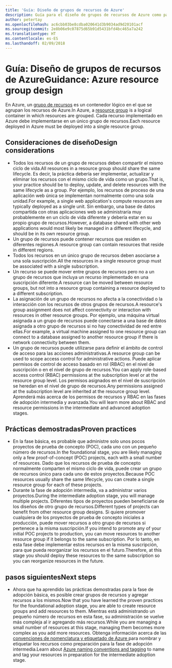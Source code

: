 ```yaml
---
title: 'Guía: Diseño de grupos de recursos de Azure'
description: Guía para el diseño de grupos de recursos de Azure como parte de una estrategia de adopción básica en la nube
author: petertay
ms.openlocfilehash: ac6cbb03be8cdba020641d3b9034ad9d20101acf
ms.sourcegitcommit: 2e8b06e9c07875d65b91d5431bfd4bc465a7a242
ms.translationtype: HT
ms.contentlocale: es-ES
ms.lasthandoff: 02/09/2018
---
```

# <a name="guidance-azure-resource-group-design"></a><span data-ttu-id="3e000-103">Guía: Diseño de grupos de recursos de Azure</span><span class="sxs-lookup"><span data-stu-id="3e000-103">Guidance: Azure resource group design</span></span>

<span data-ttu-id="3e000-104">En Azure, un [grupo de recursos](https://docs.microsoft.com/azure/azure-resource-manager/resource-group-overview#resource-groups) es un contenedor lógico en el que se agrupan los recursos de Azure.</span><span class="sxs-lookup"><span data-stu-id="3e000-104">In Azure, a [resource group](https://docs.microsoft.com/azure/azure-resource-manager/resource-group-overview#resource-groups) is a logical container in which resources are grouped.</span></span> <span data-ttu-id="3e000-105">Cada recurso implementado en Azure debe implementarse en un único grupo de recursos.</span><span class="sxs-lookup"><span data-stu-id="3e000-105">Each resource deployed in Azure must be deployed into a single resource group.</span></span>

## <a name="design-considerations"></a><span data-ttu-id="3e000-106">Consideraciones de diseño</span><span class="sxs-lookup"><span data-stu-id="3e000-106">Design considerations</span></span>

- <span data-ttu-id="3e000-107">Todos los recursos de un grupo de recursos deben compartir el mismo ciclo de vida.</span><span class="sxs-lookup"><span data-stu-id="3e000-107">All resources in a resource group should share the same lifecycle.</span></span> <span data-ttu-id="3e000-108">Es decir, la práctica debería ser implementar, actualizar y eliminar los recursos con el mismo ciclo de vida como un grupo.</span><span class="sxs-lookup"><span data-stu-id="3e000-108">That is, your practice should be to deploy, update, and delete resources with the same lifecycle as a group.</span></span> <span data-ttu-id="3e000-109">Por ejemplo, los recursos de proceso de una aplicación web única se implementan normalmente como una sola unidad.</span><span class="sxs-lookup"><span data-stu-id="3e000-109">For example, a single web application's compute resources are typically deployed as a single unit.</span></span> <span data-ttu-id="3e000-110">Sin embargo, una base de datos compartida con otras aplicaciones web se administraría muy probablemente en un ciclo de vida diferente y debería estar en su propio grupo de recursos.</span><span class="sxs-lookup"><span data-stu-id="3e000-110">However, a database shared with other web applications would most likely be managed in a different lifecycle, and should be in its own resource group.</span></span>
- <span data-ttu-id="3e000-111">Un grupo de recursos puede contener recursos que residen en diferentes regiones.</span><span class="sxs-lookup"><span data-stu-id="3e000-111">A resource group can contain resources that reside in different regions.</span></span>
- <span data-ttu-id="3e000-112">Todos los recursos en un único grupo de recursos deben asociarse a una sola suscripción.</span><span class="sxs-lookup"><span data-stu-id="3e000-112">All the resources in a single resource group must be associated with a single subscription.</span></span> 
- <span data-ttu-id="3e000-113">Un recurso se puede mover entre grupos de recursos pero no a un grupo de recursos que incluya un recurso implementado en una suscripción diferente.</span><span class="sxs-lookup"><span data-stu-id="3e000-113">A resource can be moved between resource groups, but not into a resource group containing a resource deployed to a different subscription.</span></span>
- <span data-ttu-id="3e000-114">La asignación de un grupo de recursos no afecta a la conectividad o la interacción con los recursos de otros grupos de recursos.</span><span class="sxs-lookup"><span data-stu-id="3e000-114">A resource's group assignment does not affect connectivity or interaction with resources in other resource groups.</span></span> <span data-ttu-id="3e000-115">Por ejemplo, una máquina virtual asignada a un grupo de recursos puede conectarse a una base de datos asignada a otro grupo de recursos si no hay conectividad de red entre ellas.</span><span class="sxs-lookup"><span data-stu-id="3e000-115">For example, a virtual machine assigned to one resource group can connect to a database assigned to another resource group if there is network connectivity between them.</span></span>
- <span data-ttu-id="3e000-116">Un grupo de recursos puede utilizarse para definir el ámbito de control de acceso para las acciones administrativas.</span><span class="sxs-lookup"><span data-stu-id="3e000-116">A resource group can be used to scope access control for administrative actions.</span></span> <span data-ttu-id="3e000-117">Puede aplicar permisos de control de acceso basado en rol (RBAC) en el nivel de suscripción o en el nivel de grupo de recursos.</span><span class="sxs-lookup"><span data-stu-id="3e000-117">You can apply role-based access control (RBAC) permissions at the subscription level or at the resource group level.</span></span> <span data-ttu-id="3e000-118">Los permisos asignados en el nivel de suscripción se heredan en el nivel de grupo de recursos.</span><span class="sxs-lookup"><span data-stu-id="3e000-118">Any permissions assigned at the subscription level are inherited at the resource group level.</span></span> <span data-ttu-id="3e000-119">Aprenderá más acerca de los permisos de recursos y RBAC en las fases de adopción intermedia y avanzada.</span><span class="sxs-lookup"><span data-stu-id="3e000-119">You will learn more about RBAC and resource permissions in the intermediate and advanced adoption stages.</span></span>

## <a name="proven-practices"></a><span data-ttu-id="3e000-120">Prácticas demostradas</span><span class="sxs-lookup"><span data-stu-id="3e000-120">Proven practices</span></span>

- <span data-ttu-id="3e000-121">En la fase básica, es probable que administre solo unos pocos proyectos de prueba de concepto (POC), cada uno con un pequeño número de recursos.</span><span class="sxs-lookup"><span data-stu-id="3e000-121">In the foundational stage, you are likely managing only a few proof-of-concept (POC) projects, each with a small number of resources.</span></span> <span data-ttu-id="3e000-122">Dado que los recursos de prueba de concepto normalmente comparten el mismo ciclo de vida, puede crear un grupo de recursos único para cada uno de estos proyectos.</span><span class="sxs-lookup"><span data-stu-id="3e000-122">Because POC resources usually share the same lifecycle, you can create a single resource group for each of these projects.</span></span>
- <span data-ttu-id="3e000-123">Durante la fase de adopción intermedia, va a administrar varios proyectos.</span><span class="sxs-lookup"><span data-stu-id="3e000-123">During the intermediate adoption stage, you will manage multiple projects.</span></span> <span data-ttu-id="3e000-124">Diferentes tipos de proyectos pueden beneficiarse de los diseños de otro grupo de recursos.</span><span class="sxs-lookup"><span data-stu-id="3e000-124">Different types of projects can benefit from other resource group designs.</span></span> <span data-ttu-id="3e000-125">Si quiere promover cualquiera de los proyectos de prueba de concepto iniciales a producción, puede mover recursos a otro grupo de recursos si pertenece a la misma suscripción.</span><span class="sxs-lookup"><span data-stu-id="3e000-125">If you intend to promote any of your initial POC projects to production, you can move resources to another resource group if it belongs to the same subscription.</span></span> <span data-ttu-id="3e000-126">Por lo tanto, en esta fase debe implementar estos recursos en la misma suscripción, para que pueda reorganizar los recursos en el futuro.</span><span class="sxs-lookup"><span data-stu-id="3e000-126">Therefore, at this stage you should deploy these resources to the same subscription so you can reorganize resources in the future.</span></span>

## <a name="next-steps"></a><span data-ttu-id="3e000-127">pasos siguientes</span><span class="sxs-lookup"><span data-stu-id="3e000-127">Next steps</span></span>

* <span data-ttu-id="3e000-128">Ahora que ha aprendido las prácticas demostradas para la fase de adopción básica, es posible crear grupos de recursos y agregar recursos a los mismos.</span><span class="sxs-lookup"><span data-stu-id="3e000-128">Now that you have learned the proven practices for the foundational adoption stage, you are able to create resource groups and add resources to them.</span></span> <span data-ttu-id="3e000-129">Mientras está administrando un pequeño número de recursos en esta fase, su administración se vuelve más compleja al ir agregando más recursos.</span><span class="sxs-lookup"><span data-stu-id="3e000-129">While you are managing a small number of resources at this stage, managing them becomes more complex as you add more resources.</span></span> <span data-ttu-id="3e000-130">Obtenga información acerca de las [convenciones de nomenclatura y etiquetado de Azure ](/azure/architecture/best-practices/naming-conventions?toc=/azure/architecture/cloud-adoption-guide/toc.json) para nombrar y etiquetar los recursos como preparación para la fase de adopción intermedia.</span><span class="sxs-lookup"><span data-stu-id="3e000-130">Learn about [Azure naming conventions and tagging](/azure/architecture/best-practices/naming-conventions?toc=/azure/architecture/cloud-adoption-guide/toc.json) to name and tag your resources in preparation for the intermediate adoption stage.</span></span>
